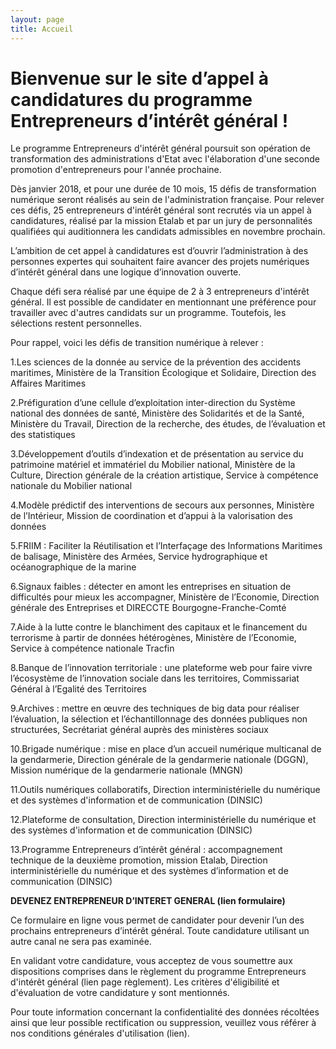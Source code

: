 ```yaml
---
layout: page
title: Accueil
---
```

# Bienvenue sur le site d’appel à candidatures du programme Entrepreneurs d’intérêt général !

Le programme Entrepreneurs d'intérêt général poursuit son
opération de transformation des administrations d'Etat avec l'élaboration d'une
seconde promotion d'entrepreneurs pour l'année prochaine.

Dès janvier 2018, et pour une durée de 10 mois, 15 défis de
transformation numérique seront réalisés au sein de l'administration française.
Pour relever ces défis, 25 entrepreneurs d'intérêt général sont recrutés via un
appel à candidatures, réalisé par la mission Etalab et par un jury de
personnalités qualifiées qui auditionnera les candidats admissibles en novembre
prochain.

L’ambition de cet appel à candidatures est d’ouvrir
l’administration à des personnes expertes qui souhaitent faire avancer des projets
numériques d’intérêt général dans une logique d’innovation ouverte.

Chaque défi sera réalisé par une équipe de 2 à 3
entrepreneurs d'intérêt général. Il est possible de candidater en mentionnant
une préférence pour travailler avec d'autres candidats sur un programme.
Toutefois, les sélections restent personnelles.

Pour rappel, voici les défis de transition numérique à
relever :

1\.Les sciences de la donnée au service de la prévention des
accidents maritimes, Ministère de la Transition Écologique et Solidaire,
Direction des Affaires Maritimes

2\.Préfiguration d’une cellule d’exploitation inter-direction
du Système national des données de santé, Ministère des Solidarités et de la
Santé, Ministère du Travail, Direction de la recherche, des études, de l’évaluation
et des statistiques

3\.Développement d’outils d’indexation et de présentation au
service du patrimoine matériel et immatériel du Mobilier national, Ministère de
la Culture, Direction générale de la création artistique, Service à compétence
nationale du Mobilier national

4\.Modèle prédictif des interventions de secours aux
personnes, Ministère de l’Intérieur, Mission de coordination et d’appui à la
valorisation des données

5\.FRIIM : Faciliter la Réutilisation et l’Interfaçage des
Informations Maritimes de balisage, Ministère des Armées, Service
hydrographique et océanographique de la marine

6\.Signaux faibles : détecter en amont les entreprises en
situation de difficultés pour mieux les accompagner, Ministère de l’Economie,
Direction générale des Entreprises et DIRECCTE Bourgogne-Franche-Comté

7\.Aide à la lutte contre le blanchiment des capitaux et le
financement du terrorisme à partir de données hétérogènes, Ministère de
l’Economie, Service à compétence nationale Tracfin

8\.Banque de l’innovation territoriale : une plateforme web
pour faire vivre l’écosystème de l’innovation sociale dans les territoires,
Commissariat Général à l’Egalité des Territoires

9\.Archives : mettre en œuvre des techniques de big data pour
réaliser l’évaluation, la sélection et l’échantillonnage des données publiques
non structurées, Secrétariat général auprès des ministères sociaux

10\.Brigade numérique : mise en place d’un accueil numérique
multicanal de la gendarmerie, Direction générale de la gendarmerie nationale
\(DGGN), Mission numérique de la gendarmerie nationale (MNGN)

11\.Outils numériques collaboratifs, Direction
interministérielle du numérique et des systèmes d'information et de
communication (DINSIC)

12\.Plateforme de consultation, Direction interministérielle
du numérique et des systèmes d'information et de communication (DINSIC)

13\.Programme Entrepreneurs d’intérêt général :
accompagnement technique de la deuxième promotion, mission Etalab, Direction
interministérielle du numérique et des systèmes d’information et de communication
\(DINSIC)

**DEVENEZ ENTREPRENEUR D’INTERET GENERAL (lien formulaire)**

Ce formulaire en ligne vous permet de candidater pour
devenir l’un des prochains entrepreneurs d’intérêt général. Toute candidature
utilisant un autre canal ne sera pas examinée.

En validant votre candidature, vous acceptez de vous
soumettre aux dispositions comprises dans le règlement du programme
Entrepreneurs d'intérêt général (lien page règlement). Les
critères d'éligibilité et d'évaluation de votre candidature y sont mentionnés.

Pour toute information concernant la confidentialité des
données récoltées ainsi que leur possible rectification ou suppression,
veuillez vous référer à nos conditions générales d'utilisation (lien).

